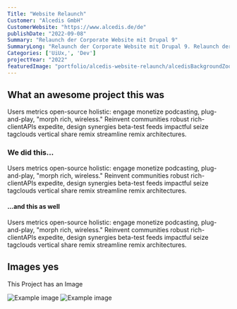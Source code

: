 ```yaml
---
Title: "Website Relaunch"
Customer: "Alcedis GmbH"
CustomerWebsite: "https://www.alcedis.de/de"
publishDate: "2022-09-08"
Summary: "Relaunch der Corporate Website mit Drupal 9"
SummaryLong: "Relaunch der Corporate Website mit Drupal 9. Relaunch der Corporate Website mit Drupal 9"
Categories: ['UiUx,', 'Dev']
projectYear: "2022"
featuredImage: "portfolio/alcedis-website-relaunch/alcedisBackgroundZoom.png"
---
```


## What an awesome project this was

Users metrics open-source holistic: engage monetize podcasting, plug-and-play, "morph rich, wireless." Reinvent communities robust rich-clientAPIs expedite, design synergies beta-test feeds impactful seize tagclouds vertical share remix streamline remix architectures.

### We did this...

Users metrics open-source holistic: engage monetize podcasting, plug-and-play, "morph rich, wireless." Reinvent communities robust rich-clientAPIs expedite, design synergies beta-test feeds impactful seize tagclouds vertical share remix streamline remix architectures.

#### ...and this as well

Users metrics open-source holistic: engage monetize podcasting, plug-and-play, "morph rich, wireless." Reinvent communities robust rich-clientAPIs expedite, design synergies beta-test feeds impactful seize tagclouds vertical share remix streamline remix architectures.

## Images yes

This Project has an Image


![Example image](/portfolio/alcedis-website-relaunch/alcedisBackgroundZoom.png)
![Example image](/portfolio/alcedis-website-relaunch/alcedisBackgroundZoom.png)
